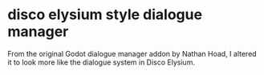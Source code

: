 # disco elysium style dialogue manager
 From the original Godot dialogue manager addon by Nathan Hoad, I altered it to look more like the dialogue system in Disco Elysium.
